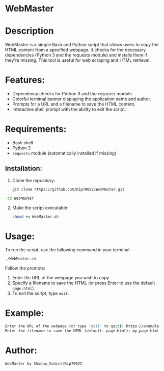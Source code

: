 # WebMaster

# Description
WebMaster is a simple Bash and Python script that allows users to copy the HTML content from a specified webpage. It checks for the necessary dependencies (Python 3 and the requests module) and installs them if they're missing. This tool is useful for web scraping and HTML retrieval.

# Features:
- Dependency checks for Python 3 and the `requests` module.
- Colorful terminal banner displaying the application name and author.
- Prompts for a URL and a filename to save the HTML content.
- Interactive shell prompt with the ability to exit the script.

# Requirements:
- Bash shell
- Python 3
- `requests` module (automatically installed if missing)

## Installation:
1. Clone the repository:
   ```bash
   git clone https://github.com/Rip70022/WebMaster.git
   ```
  ```bash
   cd WebMaster
  ```
2. Make the script executable:
   ```bash
   chmod +x WebMaster.sh
   ```
# Usage:
To run the script, use the following command in your terminal:
   ```bash
   ./WebMaster.sh
   ```
Follow the prompts:

1. Enter the URL of the webpage you wish to copy.
2. Specify a filename to save the HTML (or press Enter to use the default `page.html`).
3. To exit the script, type `exit`.

# Example:

```bash
Enter the URL of the webpage (or type 'exit' to quit): https://example.com
Enter the filename to save the HTML (default: page.html): my_page.html
 ```
# Author:

`WebMaster by Shadow_Sadist/Rip70022`




